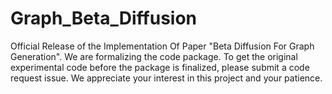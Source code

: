 # Graph_Beta_Diffusion
Official Release of the Implementation Of Paper "Beta Diffusion For Graph Generation". We are formalizing the code package.
To get the original experimental code before the package is finalized, please submit a code request issue. We appreciate your interest in this project and your patience.
